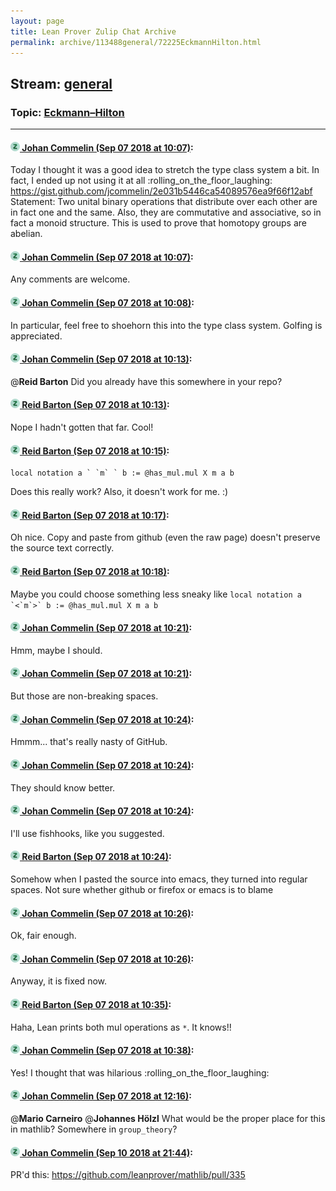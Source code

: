 ```yaml
---
layout: page
title: Lean Prover Zulip Chat Archive 
permalink: archive/113488general/72225EckmannHilton.html
---
```


## Stream: [general](index.html)
### Topic: [Eckmann–Hilton](72225EckmannHilton.html)

---

#### [![Click to go to Zulip](../../assets/img/zulip2.png) Johan Commelin (Sep 07 2018 at 10:07)](https://leanprover.zulipchat.com/#narrow/stream/113488-general/topic/Eckmann%E2%80%93Hilton/near/133496192):
Today I thought it was a good idea to stretch the type class system a bit. In fact, I ended up not using it at all :rolling_on_the_floor_laughing:
https://gist.github.com/jcommelin/2e031b5446ca54089576ea9f66f12abf
Statement: Two unital binary operations that distribute over each other are in fact one and the same. Also, they are commutative and associative, so in fact a monoid structure.
This is used to prove that homotopy groups are abelian.

#### [![Click to go to Zulip](../../assets/img/zulip2.png) Johan Commelin (Sep 07 2018 at 10:07)](https://leanprover.zulipchat.com/#narrow/stream/113488-general/topic/Eckmann%E2%80%93Hilton/near/133496199):
Any comments are welcome.

#### [![Click to go to Zulip](../../assets/img/zulip2.png) Johan Commelin (Sep 07 2018 at 10:08)](https://leanprover.zulipchat.com/#narrow/stream/113488-general/topic/Eckmann%E2%80%93Hilton/near/133496250):
In particular, feel free to shoehorn this into the type class system.
Golfing is appreciated.

#### [![Click to go to Zulip](../../assets/img/zulip2.png) Johan Commelin (Sep 07 2018 at 10:13)](https://leanprover.zulipchat.com/#narrow/stream/113488-general/topic/Eckmann%E2%80%93Hilton/near/133496443):
@**Reid Barton** Did you already have this somewhere in your repo?

#### [![Click to go to Zulip](../../assets/img/zulip2.png) Reid Barton (Sep 07 2018 at 10:13)](https://leanprover.zulipchat.com/#narrow/stream/113488-general/topic/Eckmann%E2%80%93Hilton/near/133496454):
Nope I hadn't gotten that far. Cool!

#### [![Click to go to Zulip](../../assets/img/zulip2.png) Reid Barton (Sep 07 2018 at 10:15)](https://leanprover.zulipchat.com/#narrow/stream/113488-general/topic/Eckmann%E2%80%93Hilton/near/133496542):
```lean
local notation a ` `m` ` b := @has_mul.mul X m a b
```
Does this really work? Also, it doesn't work for me. :)

#### [![Click to go to Zulip](../../assets/img/zulip2.png) Reid Barton (Sep 07 2018 at 10:17)](https://leanprover.zulipchat.com/#narrow/stream/113488-general/topic/Eckmann%E2%80%93Hilton/near/133496632):
Oh nice. Copy and paste from github (even the raw page) doesn't preserve the source text correctly.

#### [![Click to go to Zulip](../../assets/img/zulip2.png) Reid Barton (Sep 07 2018 at 10:18)](https://leanprover.zulipchat.com/#narrow/stream/113488-general/topic/Eckmann%E2%80%93Hilton/near/133496705):
Maybe you could choose something less sneaky like ``local notation a `<`m`>` b := @has_mul.mul X m a b``

#### [![Click to go to Zulip](../../assets/img/zulip2.png) Johan Commelin (Sep 07 2018 at 10:21)](https://leanprover.zulipchat.com/#narrow/stream/113488-general/topic/Eckmann%E2%80%93Hilton/near/133496835):
Hmm, maybe I should.

#### [![Click to go to Zulip](../../assets/img/zulip2.png) Johan Commelin (Sep 07 2018 at 10:21)](https://leanprover.zulipchat.com/#narrow/stream/113488-general/topic/Eckmann%E2%80%93Hilton/near/133496843):
But those are non-breaking spaces.

#### [![Click to go to Zulip](../../assets/img/zulip2.png) Johan Commelin (Sep 07 2018 at 10:24)](https://leanprover.zulipchat.com/#narrow/stream/113488-general/topic/Eckmann%E2%80%93Hilton/near/133496999):
Hmmm... that's really nasty of GitHub.

#### [![Click to go to Zulip](../../assets/img/zulip2.png) Johan Commelin (Sep 07 2018 at 10:24)](https://leanprover.zulipchat.com/#narrow/stream/113488-general/topic/Eckmann%E2%80%93Hilton/near/133497000):
They should know better.

#### [![Click to go to Zulip](../../assets/img/zulip2.png) Johan Commelin (Sep 07 2018 at 10:24)](https://leanprover.zulipchat.com/#narrow/stream/113488-general/topic/Eckmann%E2%80%93Hilton/near/133497006):
I'll use fishhooks, like you suggested.

#### [![Click to go to Zulip](../../assets/img/zulip2.png) Reid Barton (Sep 07 2018 at 10:24)](https://leanprover.zulipchat.com/#narrow/stream/113488-general/topic/Eckmann%E2%80%93Hilton/near/133497009):
Somehow when I pasted the source into emacs, they turned into regular spaces.
Not sure whether github or firefox or emacs is to blame

#### [![Click to go to Zulip](../../assets/img/zulip2.png) Johan Commelin (Sep 07 2018 at 10:26)](https://leanprover.zulipchat.com/#narrow/stream/113488-general/topic/Eckmann%E2%80%93Hilton/near/133497108):
Ok, fair enough.

#### [![Click to go to Zulip](../../assets/img/zulip2.png) Johan Commelin (Sep 07 2018 at 10:26)](https://leanprover.zulipchat.com/#narrow/stream/113488-general/topic/Eckmann%E2%80%93Hilton/near/133497111):
Anyway, it is fixed now.

#### [![Click to go to Zulip](../../assets/img/zulip2.png) Reid Barton (Sep 07 2018 at 10:35)](https://leanprover.zulipchat.com/#narrow/stream/113488-general/topic/Eckmann%E2%80%93Hilton/near/133497452):
Haha, Lean prints both mul operations as `*`. It knows!!

#### [![Click to go to Zulip](../../assets/img/zulip2.png) Johan Commelin (Sep 07 2018 at 10:38)](https://leanprover.zulipchat.com/#narrow/stream/113488-general/topic/Eckmann%E2%80%93Hilton/near/133497578):
Yes! I thought that was hilarious :rolling_on_the_floor_laughing:

#### [![Click to go to Zulip](../../assets/img/zulip2.png) Johan Commelin (Sep 07 2018 at 12:16)](https://leanprover.zulipchat.com/#narrow/stream/113488-general/topic/Eckmann%E2%80%93Hilton/near/133501859):
@**Mario Carneiro** @**Johannes Hölzl** What would be the proper place for this in mathlib? Somewhere in `group_theory`?

#### [![Click to go to Zulip](../../assets/img/zulip2.png) Johan Commelin (Sep 10 2018 at 21:44)](https://leanprover.zulipchat.com/#narrow/stream/113488-general/topic/Eckmann%E2%80%93Hilton/near/133684290):
PR'd this: https://github.com/leanprover/mathlib/pull/335

